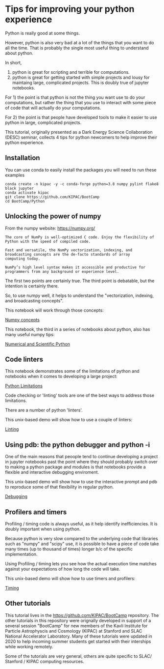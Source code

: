 # Tips for improving your python experience

Python is really good at some things.

However, python is also very bad at a lot of the things that you want to do all the time.  That is probably the single
most useful thing to understand about python.

In short,
  1. python is great for scripting and terrible for computations.
  2. python is great for getting started with simple projects and lousy
     for maintaing large, complicated projects.  This is doubly true
     of jupyter notebooks.

For 1) the point is that python is not the thing you want use to do your computations, but
rather the thing that you use to interact with some piece of code that
will actually do your computations.

For 2) the point is that people have developed tools to make it easier
to use python in large, complicated projects.

This tutorial, originally presented as a Dark Energy Science
Collaboration (DESC) seminar, collects 4 tips for python newcomers to help improve their python experience.


## Installation 

You can use conda to easily install the packages you will need to run these examples

    conda create -n kipac -y -c conda-forge python=3.8 numpy pylint flake8 black jupyter
    conda activate kipac
    git clone https://github.com/KIPAC/BootCamp
    cd BootCamp/Python


## Unlocking the power of numpy

From the numpy website: https://numpy.org/

    The core of NumPy is well-optimized C code. Enjoy the flexibility of Python with the speed of compiled code.

    Fast and versatile, the NumPy vectorization, indexing, and
    broadcasting concepts are the de-facto standards of array
    computing today.

	NumPy’s high level syntax makes it accessible and productive for programmers from any background or experience level.

The first two points are certainly true.  The third point is
debatable, but the intention is certainly there.

So, to use numpy well, it helps to understand the "vectorization,
indexing, and broadcasting concepts".

This notebook will work through those concepts:

[Numpy concepts](./Numpy.ipynb)

This notebook, the third in a series of notebooks about python, also
has many useful numpy tips:

[Numerical and Scientific Python](Python/Python%20(3).ipynb)


## Code linters

This notebook demonstrates some of the limitations of python and
notebooks when it comes to developing a large project:

[Python Limitations](./StuffNotToDoInNotebooks.ipynb)

Code checking or 'linting' tools are one of the best ways to address
those limitations.

There are a number of python 'linters'.

This unix-based demo will show how to use a couple of linters:

[Linting](./Linting.md)


## Using pdb: the python debugger and python -i

One of the main reasons that peoople tend to continue developing a project
in jupyter notebooks past the point where they should probably
switch over to making a python package and modules is that notebooks
provide a flexible and interactive debugging enviroment.

This unix-based demo will show how to use the interactive prompt and pdb to 
reproduce some of that flexibility in regular python.

[Debugging](./Debugging.md)


## Profilers and timers

Profiling / timing code is always useful, as it help identify
inefficiencies.  It is doubly important when using python.

Because python is very slow compared to the underlying code
that libraries such as "numpy" and "scipy" use, it is possible to have
a piece of code take many times (up to thousand of times) longer b/c of the specific
implementation.

Using Profiling / timing lets you see how the actual execution
time matches against your expectations of how long the code will take.

This unix-based demo will show how to use timers and profilers:

[Timing](./Timing.md)



## Other tutorials

This tutorial lives in the https://github.com/KIPAC/BootCamp
repository.  The other tutorials in this repository were
orignally developed in support of a several session "BootCamp" for
new members of the Kavli Institute for Particle Astrophyscis and
Cosmology (KIPAC) at Stanford and SLAC National Accelerator Laboratory.   Many of these
tutorials were updated in 2020 to help incoming summer students get
started with their interships while working remotely.

Some of the tutorials are very general, others are quite specific to
SLAC/ Stanford / KIPAC computing resources.



